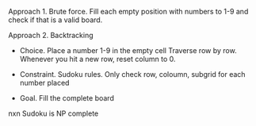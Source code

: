 Approach 1. Brute force. Fill each empty position with numbers to 1-9 and check if that is a valid board.

Approach 2. Backtracking

- Choice. Place a number 1-9 in the empty cell
Traverse row by row. Whenever you hit a new row, reset column to 0.

- Constraint. Sudoku rules. Only check row, coloumn, subgrid for each number placed

- Goal. Fill the complete board

nxn Sudoku is NP complete
